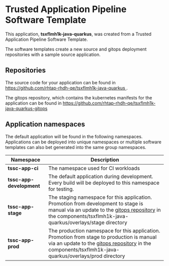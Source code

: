 # Trusted Application Pipeline Software Template

This application, **tsxflmh1k-java-quarkus**, was created from a Trusted Application Pipeline Software Template.

The software templates create a new source and gitops deployment repositories with a sample source application. 

## Repositories

The source code for your application can be found in [https://github.com/rhtap-rhdh-qe/tsxflmh1k-java-quarkus ](https://github.com/rhtap-rhdh-qe/tsxflmh1k-java-quarkus ).
 
The gitops repository, which contains the kubernetes manifests for the application can be found in 
[https://github.com/rhtap-rhdh-qe/tsxflmh1k-java-quarkus-gitops ](https://github.com/rhtap-rhdh-qe/tsxflmh1k-java-quarkus-gitops ) 

## Application namespaces 

The default application will be found in the following namespaces. Applications can be deployed into unique namespaces or multiple software templates can also bet generated into the same group namespaces.  

|  Namespace   |  Description   |  
| -------- | -------- |
| **tssc-app-ci** | The namespace used for CI workloads |
| **tssc-app-development** | The default application during development. Every build will be deployed to this namespace for testing. |
| **tssc-app-stage** | The staging namespace for this application. Promotion from development to stage is manual via an update to the [gitops repository](https://github.com/rhtap-rhdh-qe/tsxflmh1k-java-quarkus-gitops ) in the components/tsxflmh1k-java-quarkus/overlays/stage directory |
| **tssc-app-prod** | The production namespace for this application. Promotion from stage to production is manual via an update to the [gitops repository](https://github.com/rhtap-rhdh-qe/tsxflmh1k-java-quarkus-gitops ) in the components/tsxflmh1k-java-quarkus/overlays/prod directory |